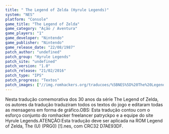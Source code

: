 ```yaml
---
title: " The Legend of Zelda (Hyrule Legends)"
system: "NES"
platform: "Console"
game_title: "The Legend of Zelda"
game_category: "Ação / Aventura"
game_players: "1"
game_developer: "Nintendo"
game_publisher: "Nintendo"
game_release_date: "22/08/1987"
patch_author: "undefined"
patch_group: "Hyrule Legends"
patch_site: "undefined"
patch_version: "1.0"
patch_release: "21/02/2016"
patch_type: "IPS"
patch_progress: "Textos"
patch_images: ["//img.romhackers.org/traducoes/%5BNES%5D%20The%20Legend%20of%20Zelda%20-%20Hyrule%20Legends%20-%201.png","//img.romhackers.org/traducoes/%5BNES%5D%20The%20Legend%20of%20Zelda%20-%20Hyrule%20Legends%20-%202.png","//img.romhackers.org/traducoes/%5BNES%5D%20The%20Legend%20of%20Zelda%20-%20Hyrule%20Legends%20-%203.png"]
---
```

Nesta tradução comemorativa dos 30 anos da série The Legend of Zelda, os autores da tradução traduziram todos os textos do jogo e editaram todas as mensagens em forma de gráfico.OBS: Esta tradução contou com o esforço conjunto do romhacker freelancer patryckpo e a equipe do site Hyrule Legends.ATENÇÃO:Esta tradução deve ser aplicada na ROM Legend of Zelda, The (U) (PRG0) [!].nes, com CRC32 D7AE93DF.
